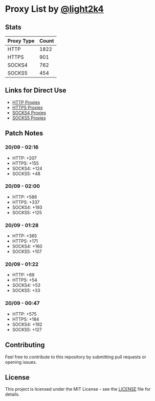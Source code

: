 # Proxy List by [@light2k4](https://github.com/light2k4)

## Stats

| Proxy Type | Count |
|------------|-------|
| HTTP       | 1822  |
| HTTPS      | 901   |
| SOCKS4     | 762   |
| SOCKS5     | 454   |

## Links for Direct Use

- [HTTP Proxies](https://raw.githubusercontent.com/light2k4/proxies/master/http.txt)
- [HTTPS Proxies](https://raw.githubusercontent.com/light2k4/proxies/master/https.txt)
- [SOCKS4 Proxies](https://raw.githubusercontent.com/light2k4/proxies/master/socks4.txt)
- [SOCKS5 Proxies](https://raw.githubusercontent.com/light2k4/proxies/master/socks5.txt)

## Patch Notes

### 20/09 - 02:16
  - HTTP: +207
  - HTTPS: +155
  - SOCKS4: +124
  - SOCKS5: +48

### 20/09 - 02:00
  - HTTP: +586
  - HTTPS: +337
  - SOCKS4: +193
  - SOCKS5: +125

### 20/09 - 01:28
  - HTTP: +365
  - HTTPS: +171
  - SOCKS4: +160
  - SOCKS5: +107

### 20/09 - 01:22
  - HTTP: +89
  - HTTPS: +54
  - SOCKS4: +53
  - SOCKS5: +33

### 20/09 - 00:47
  - HTTP: +575
  - HTTPS: +184
  - SOCKS4: +192
  - SOCKS5: +127

## Contributing

Feel free to contribute to this repository by submitting pull requests or opening issues.

## License

This project is licensed under the MIT License - see the [LICENSE](LICENSE) file for details.